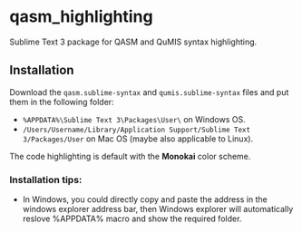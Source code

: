 # qasm_highlighting
Sublime Text 3 package for QASM and QuMIS syntax highlighting.

## Installation
Download the  ```qasm.sublime-syntax``` and ```qumis.sublime-syntax``` files and put them in the following folder: 
* ```%APPDATA%\Sublime Text 3\Packages\User\``` on Windows OS.
* ```/Users/Username/Library/Application Support/Sublime Text 3/Packages/User``` on Mac OS (maybe also applicable to Linux).

The code highlighting is default with the **Monokai** color scheme.

### Installation tips: 
* In Windows, you could directly copy and paste the address in the windows explorer address bar, then Windows explorer will automatically reslove %APPDATA% macro and show the required folder.
